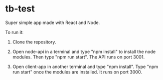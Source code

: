 # tb-test

Super simple app made with React and Node.

To run it:

1. Clone the repository.

2. Open node-api in a terminal and type "npm install" to install the node modules. Then type "npm run start". The API runs on port 3001.

3. Open client-app in another terminal and type "npm install". Type "npm run start" once the modules are installed. It runs on port 3000.
